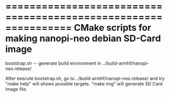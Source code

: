 ===============================================================
   CMake scripts for making nanopi-neo debian SD-Card image
===============================================================

bootstrap.sh -- generate build environment in ../build-armhf/nanopi-neo.release/

After execute bootstrap.sh, go to ../build-armhf/nanopi-neo.release/ and try "make help" will shows possible targets.
"make img" will generate SD Card image file.



